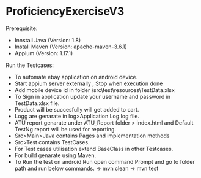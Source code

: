 # ProficiencyExerciseV3

Prerequisite:

- Innstall Java (Version: 1.8)
- Install Maven (Version: apache-maven-3.6.1)
- Appium (Version: 1.17.1)

Run the Testcases:

- To automate ebay application on android device.
- Start appium server externally , Stop when execution done
- Add mobile device id in folder \src\test\resources\TestData.xlsx
- To Sign in application update your username and password in TestData.xlsx file.
- Product will be succesfully will get added to cart.
- Logg are genarate in log>Application Log.log file.
- ATU report genarate under ATU_Report folder > index.html and Default TestNg report will be used for reporting.
- Src>Main>Java contains Pages and implementation methods
- Src>Test contains TestCases.
- For Test cases utilisation extend BaseClass in other Testcases.
- For build genarate using Maven.
- To Run the test on android Run open command Prompt and go to folder path and run below commands.
	-> mvn clean
	-> mvn test
	
 